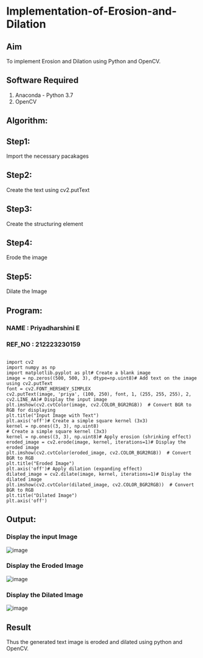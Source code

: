 # Implementation-of-Erosion-and-Dilation
## Aim
To implement Erosion and Dilation using Python and OpenCV.
## Software Required
1. Anaconda - Python 3.7
2. OpenCV
## Algorithm:
## Step1:
Import the necessary pacakages

## Step2:
Create the text using cv2.putText

## Step3:
Create the structuring element

## Step4:
Erode the image

## Step5:
Dilate the Image
 
## Program:

### NAME : Priyadharshini E 
### REF_NO : 212223230159

```

import cv2
import numpy as np
import matplotlib.pyplot as plt# Create a blank image
image = np.zeros((500, 500, 3), dtype=np.uint8)# Add text on the image using cv2.putText
font = cv2.FONT_HERSHEY_SIMPLEX
cv2.putText(image, 'priya', (100, 250), font, 1, (255, 255, 255), 2, cv2.LINE_AA)# Display the input image
plt.imshow(cv2.cvtColor(image, cv2.COLOR_BGR2RGB))  # Convert BGR to RGB for displaying
plt.title("Input Image with Text")
plt.axis('off')# Create a simple square kernel (3x3)
kernel = np.ones((3, 3), np.uint8)
# Create a simple square kernel (3x3)
kernel = np.ones((3, 3), np.uint8)# Apply erosion (shrinking effect)
eroded_image = cv2.erode(image, kernel, iterations=1)# Display the eroded image
plt.imshow(cv2.cvtColor(eroded_image, cv2.COLOR_BGR2RGB))  # Convert BGR to RGB
plt.title("Eroded Image")
plt.axis('off')# Apply dilation (expanding effect)
dilated_image = cv2.dilate(image, kernel, iterations=1)# Display the dilated image
plt.imshow(cv2.cvtColor(dilated_image, cv2.COLOR_BGR2RGB))  # Convert BGR to RGB
plt.title("Dilated Image")
plt.axis('off')
```

## Output:

### Display the input Image


![image](https://github.com/user-attachments/assets/f6d7c2c1-4bac-4286-873c-7b53f902e352)

### Display the Eroded Image


![image](https://github.com/user-attachments/assets/852ce064-cdc6-4354-8842-096882125e4c)

### Display the Dilated Image


![image](https://github.com/user-attachments/assets/492dc2e7-d65b-433f-9cb3-e8cf7a13b171)

## Result
Thus the generated text image is eroded and dilated using python and OpenCV.
